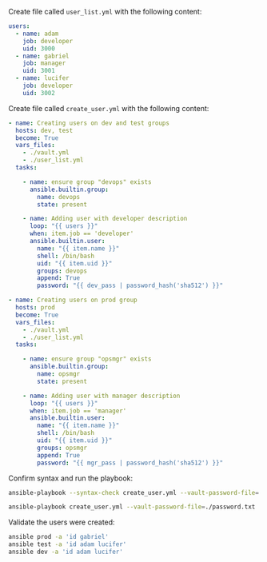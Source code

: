 Create file called `user_list.yml` with the following content:

```user_list.yml
users:
  - name: adam
    job: developer
    uid: 3000
  - name: gabriel
    job: manager
    uid: 3001
  - name: lucifer
    job: developer
    uid: 3002
```

Create file called `create_user.yml` with the following content:

```create_user.yml
- name: Creating users on dev and test groups
  hosts: dev, test
  become: True
  vars_files:
    - ./vault.yml
    - ./user_list.yml
  tasks:

    - name: ensure group "devops" exists
      ansible.builtin.group:
        name: devops
        state: present

    - name: Adding user with developer description
      loop: "{{ users }}"
      when: item.job == 'developer'
      ansible.builtin.user:
        name: "{{ item.name }}"
        shell: /bin/bash
        uid: "{{ item.uid }}"
        groups: devops
        append: True
        password: "{{ dev_pass | password_hash('sha512') }}"

- name: Creating users on prod group
  hosts: prod
  become: True
  vars_files:
    - ./vault.yml
    - ./user_list.yml
  tasks:

    - name: ensure group "opsmgr" exists
      ansible.builtin.group:
        name: opsmgr
        state: present

    - name: Adding user with manager description
      loop: "{{ users }}"
      when: item.job == 'manager'
      ansible.builtin.user:
        name: "{{ item.name }}"
        shell: /bin/bash
        uid: "{{ item.uid }}"
        groups: opsmgr
        append: True
        password: "{{ mgr_pass | password_hash('sha512') }}"
```

Confirm syntax and run the playbook:

```bash
ansible-playbook --syntax-check create_user.yml --vault-password-file=./password.txt 
```

```bash
ansible-playbook create_user.yml --vault-password-file=./password.txt
```

Validate the users were created:

```bash
ansible prod -a 'id gabriel'
ansible test -a 'id adam lucifer'
ansible dev -a 'id adam lucifer'
```
